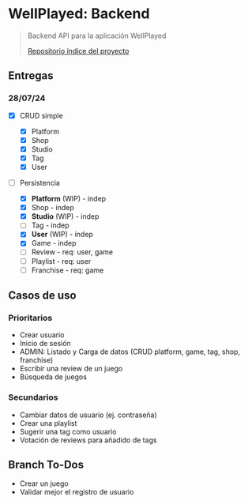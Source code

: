# WellPlayed: Backend

> Backend API para la aplicación WellPlayed
>
> [Repositorio índice del proyecto](https://github.com/Maig0l/proyecto-dsw)

## Entregas

### 28/07/24

- [x] CRUD simple

  - [x] Platform
  - [x] Shop
  - [x] Studio
  - [x] Tag
  - [x] User

- [ ] Persistencia

  - [x] **Platform** (WIP) - indep
  - [x] Shop - indep
  - [x] **Studio** (WIP) - indep
  - [ ] Tag - indep
  - [x] **User** (WIP) - indep
  - [x] Game - indep
  - [ ] Review - req: user, game
  - [ ] Playlist - req: user
  - [ ] Franchise - req: game

## Casos de uso

### Prioritarios

- Crear usuario
- Inicio de sesión
- ADMIN: Listado y Carga de datos (CRUD platform, game, tag, shop, franchise)
- Escribir una review de un juego
- Búsqueda de juegos

### Secundarios

- Cambiar datos de usuario (ej. contraseña)
- Crear una playlist
- Sugerir una tag como usuario
- Votación de reviews para añadido de tags

## Branch To-Dos

- Crear un juego
- Validar mejor el registro de usuario
